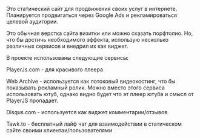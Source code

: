 Это статический сайт для продвижения своих услуг в интернете. Планируется продвигаться через Google Ads и рекламироваться целевой аудитории. 

Это обычная верстка сайта визитки или можно сказать порфтолио. Но, что бы достичь необходимого эффекта, использую несколько различных сервисов и внедрил их как виджет.

В проекте использованы следующие сервисы:

  PlayerJs.com - для красивого плеера
  
  Web Archive - используется как потоковый видеохостинг, что бы показывать рекламный ролик. Можно вместо этого сервиса использовать ютуб, однако видно будет что эт плеер ютуба и смысл от  PlayerJS пропадает.
  
  Disqus.com - используется как виджет комментарии/отзывов
  
  Tawk.to - бесплатный лайф чат для взаимодействии в статическом сайте своими клиентаи/пользователями
